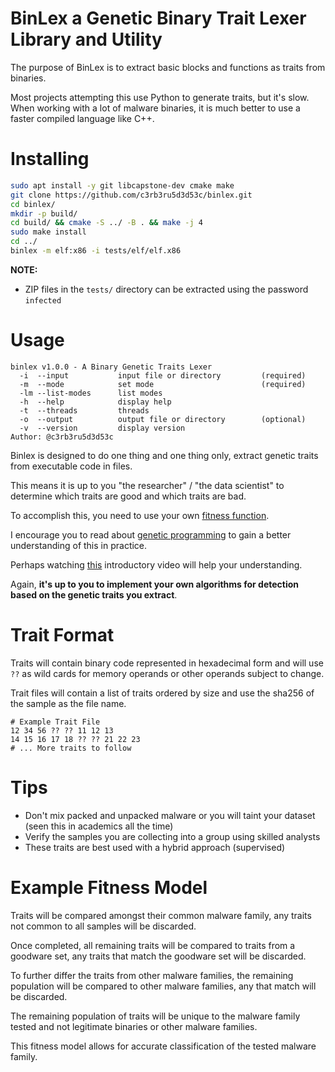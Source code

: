 # BinLex a Genetic Binary Trait Lexer Library and Utility

The purpose of BinLex is to extract basic blocks and functions as traits from binaries.

Most projects attempting this use Python to generate traits, but it's slow. When working with a lot of malware binaries, it is much better to use a faster compiled language like C++.

# Installing
```bash
sudo apt install -y git libcapstone-dev cmake make
git clone https://github.com/c3rb3ru5d3d53c/binlex.git
cd binlex/
mkdir -p build/
cd build/ && cmake -S ../ -B . && make -j 4
sudo make install
cd ../
binlex -m elf:x86 -i tests/elf/elf.x86
```

**NOTE:**
- ZIP files in the `tests/` directory can be extracted using the password `infected`

# Usage

```text
binlex v1.0.0 - A Binary Genetic Traits Lexer
  -i  --input           input file or directory         (required)
  -m  --mode            set mode                        (required)
  -lm --list-modes      list modes
  -h  --help            display help
  -t  --threads         threads
  -o  --output          output file or directory        (optional)
  -v  --version         display version
Author: @c3rb3ru5d3d53c
```

Binlex is designed to do one thing and one thing only, extract genetic traits from executable code in files.

This means it is up to you "the researcher" / "the data scientist" to determine which traits are good and which traits are bad.

To accomplish this, you need to use your own [fitness function](https://en.wikipedia.org/wiki/Fitness_function).

I encourage you to read about [genetic programming](https://en.wikipedia.org/wiki/Genetic_programming) to gain a better understanding of this in practice.

Perhaps watching [this](https://www.youtube.com/watch?v=qiKW1qX97qA) introductory video will help your understanding.

Again, **it's up to you to implement your own algorithms for detection based on the genetic traits you extract**.

# Trait Format
Traits will contain binary code represented in hexadecimal form and will use `??` as wild cards for memory operands or other operands subject to change.

Trait files will contain a list of traits ordered by size and use the sha256 of the sample as the file name.

```
# Example Trait File
12 34 56 ?? ?? 11 12 13
14 15 16 17 18 ?? ?? 21 22 23
# ... More traits to follow
```

# Tips
- Don't mix packed and unpacked malware or you will taint your dataset (seen this in academics all the time)
- Verify the samples you are collecting into a group using skilled analysts
- These traits are best used with a hybrid approach (supervised)

# Example Fitness Model

Traits will be compared amongst their common malware family, any traits not common to all samples will be discarded.

Once completed, all remaining traits will be compared to traits from a goodware set, any traits that match the goodware set will be discarded.

To further differ the traits from other malware families, the remaining population will be compared to other malware families, any that match will be discarded.

The remaining population of traits will be unique to the malware family tested and not legitimate binaries or other malware families.

This fitness model allows for accurate classification of the tested malware family.
